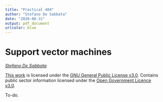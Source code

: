 ```yaml
---
title: "Practical 404"
author: "Stefano De Sabbata"
date: "2020-08-31"
output: pdf_document
urlcolor: blue
---
```




# Support vector machines

*[Stefano De Sabbata](https://stefanodesabbata.com)*

[This work](https://github.com/sdesabbata/granolarr) is licensed under the [GNU General Public License v3.0](https://www.gnu.org/licenses/gpl-3.0.html). Contains public sector information licensed under the [Open Government Licence v3.0](http://www.nationalarchives.gov.uk/doc/open-government-licence).

To-do.
